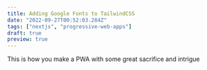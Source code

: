 ```yaml
---
title: Adding Google Fonts to TailwindCSS
date: "2022-09-27T00:52:03.284Z"
tags: ["nextjs", "progressive-web-apps"]
draft: true
preview: true
---
```


This is how you make a PWA with some great sacrifice and intrigue